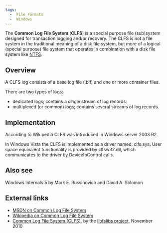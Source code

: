 ```yaml
---
tags:
  -  File Formats
  -  Windows 
---
```

The **Common Log File System** (**CLFS**) is a special purpose file
(sub)system designed for transaction logging and/or recovery. The CLFS
is not a file system in the traditional meaning of a disk file system,
but more of a logical (special purpose) file system that operates in
combination with a disk file system like [NTFS](ntfs.md).

## Overview

A CLFS log consists of a base log file (.blf) and one or more container
files.

There are two types of logs:

- dedicated logs; contains a single stream of log records.
- multiplexed (or common) logs; contains several streams of log records.

## Implementation

According to Wikipedia CLFS was introduced in Windows server 2003 R2.

In Windows Vista the CLFS is implemented as a driver named: clfs.sys.
User space equivalent functionality is provided by clfsw32.dll, which
communicates to the driver by DeviceIoControl calls.

## Also see

Windows Internals 5 by Mark E. Russinovich and David A. Solomon

## External links

- [MSDN on Common Log File
  System](http://msdn.microsoft.com/en-us/library/bb986747%28VS.85%29.aspx)
- [Wikipedia on Common Log File
  System](http://en.wikipedia.org/wiki/Common_Log_File_System)
- [Common Log File System
  (CLFS)](http://code.google.com/p/libfslibs/downloads/detail?name=Common%20Log%20File%20System%20%28CLFS%29.pdf),
  by the [libfslibs project](libfslibs.md), November 2010